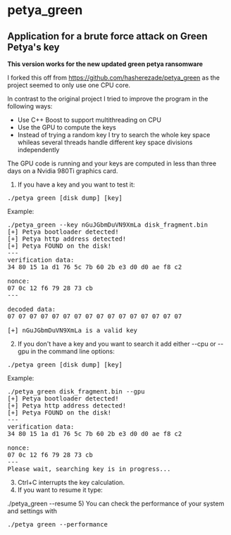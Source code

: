 # petya_green
Application for a brute force attack on Green Petya's key
-
<b>This version works for the new updated green petya ransomware</b>

I forked this off from https://github.com/hasherezade/petya_green as the project seemed to only use one CPU core. 

In contrast to the original project I tried to improve the program in the following ways:
- Use C++ Boost to support multithreading on CPU
- Use the GPU to compute the keys
- Instead of trying a random key I try to search the whole key space whileas several threads handle different key space divisions independently

The GPU code is running and your keys are computed in less than three days on a Nvidia 980Ti graphics card. 

1) If you have a key and you want to test it:<br/>
<pre>
./petya_green [disk dump] [key]
</pre>
Example:
<pre>
./petya_green --key nGuJGbmDuVN9XmLa disk_fragment.bin 
[+] Petya bootloader detected!
[+] Petya http address detected!
[+] Petya FOUND on the disk!
---
verification data:
34 80 15 1a d1 76 5c 7b 60 2b e3 d0 d0 ae f8 c2 

nonce:
07 0c 12 f6 79 28 73 cb 
---

decoded data:
07 07 07 07 07 07 07 07 07 07 07 07 07 07 07 07 

[+] nGuJGbmDuVN9XmLa is a valid key
</pre>
2) If you don't have a key and you want to search it add either --cpu or --gpu in the command line options:
<pre>
./petya_green [disk dump] [key]
</pre>
Example:
<pre>
./petya_green disk_fragment.bin --gpu
[+] Petya bootloader detected!
[+] Petya http address detected!
[+] Petya FOUND on the disk!
---
verification data:
34 80 15 1a d1 76 5c 7b 60 2b e3 d0 d0 ae f8 c2 

nonce:
07 0c 12 f6 79 28 73 cb 
---
Please wait, searching key is in progress...
</pre>
3) Ctrl+C interrupts the key calculation.
4) If you want to resume it type:
</pre>
./petya_green --resume
</pre>
5) You can check the performance of your system and settings with
<pre>
./petya_green --performance
</pre>
